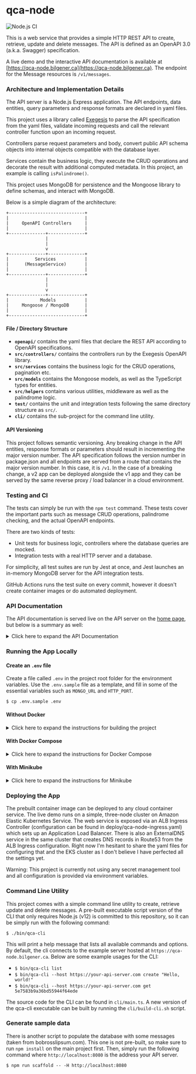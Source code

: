 # qca-node

![Node.js CI](https://github.com/oguzbilgener/qca-node/workflows/Node.js%20CI/badge.svg)

This is a web service that provides a simple HTTP REST API to create, retrieve, update and delete messages. The API is defined as an OpenAPI 3.0 (a.k.a. Swagger) specification.

A live demo and the interactive API documentation is available at [https://qca-node.bilgener.ca](https://qca-node.bilgener.ca). The endpoint for the Message resources is `/v1/messages`.

### Architecture and Implementation Details

The API server is a Node.js Express application. The API endpoints, data entities, query parameters and response formats are declared in yaml files.

This project uses a library called [Exegesis](https://github.com/exegesis-js/exegesis) to parse the API specification from the yaml files, validate incoming requests and call the relevant controller function upon an incoming request.

Controllers parse request parameters and body, convert public API schema objects into internal objects compatible with the database layer.

Services contain the business logic, they execute the CRUD operations and decorate the result with additional computed metadata. In this project, an example is calling `isPalindrome()`.

This project uses MongoDB for persistence and the Mongoose library to define schemas, and interact with MongoDB.

Below is a simple diagram of the architecture:

```
+-----------------------------+
|                             |
|     OpenAPI Controllers     |
|                             |
+--------------+--------------+
               |
               |
               v
+--------------+--------------+
|          Services           |
|      (MessageService)       |
|                             |
+--------------+--------------+
               |
               |
               v
+--------------+--------------+
|            Models           |
|     Mongoose / MongoDB      |
|                             |
+-----------------------------+
```

#### File / Directory Structure

- **`openapi/`** contains the yaml files that declare the REST API according to OpenAPI specifications.
- **`src/controllers/`** contains the controllers run by the Exegesis OpenAPI library.
- **`src/services`** contains the business logic for the CRUD operations, pagination etc.
- **`src/models`** contains the Mongoose models, as well as the TypeScript types for entities.
- **`src/helpers`** contains various utilities, middleware as well as the palindrome logic.
- **`test/`** contains the unit and integration tests following the same directory structure as `src/`.
- **`cli/`** contains the sub-project for the command line utility.

#### API Versioning

This project follows semantic versioning. Any breaking change in the API entities, response formats or parameters should result in incrementing the major version number.
The API specification follows the version number in package.json and all endpoints are served from a route that contains the major version number. In this case, it is `/v1`. In the case of a breaking change, a v2 app can be deployed alongside the v1 app and they can be served by the same reverse proxy / load balancer in a cloud environment.

### Testing and CI

The tests can simply be run with the `npm test` command. These tests cover the important parts such as message CRUD operations, palindrome checking, and the actual OpenAPI endpoints.

There are two kinds of tests:

- Unit tests for business logic, controllers where the database queries are mocked.
- Integration tests with a real HTTP server and a database.

For simplicity, all test suites are run by Jest at once, and Jest launches an in-memory MongoDB server for the API integration tests.

GitHub Actions runs the test suite on every commit, however it doesn't create container images or do automated deployment.

### API Documentation

The API documentation is served live on the API server on the [home page](https://qca-node.bilgener.ca), but below is a summary as well:

<details><summary>Click here to expand the API Documentation</summary>

#### `GET /v1/messages`

Retrieve a list of messages, sorted in the descending order for the creation
date. In order to load the next page, provide the `afterId` query string parameter.
Returns a list of messages, paginated. You can load up to 1000 messages at once with the `limit` query string parameter.

Sample Response body with 1 item:

```json
{
  "lastId": "5e6e5461a712d52c732f7162",
  "hasMore": false,
  "items": [
    {
      "id": "5e6d938fbe47ac3a186940d9",
      "content": "Hello world!",
      "createdAt": "2020-03-14T21:00:00Z",
      "updatedAt": "2020-03-15T14:42:00Z",
      "palindrome": false
    }
  ]
}
```

In order to load the next page, make a request like `GET /v1/messages?afterId=5e6e5461a712d52c732f7162`.

#### `GET /v1/messages/{id}`

Retrieve a message by ID.

Sample Response body:

```json
{
  "id": "5e6d938fbe47ac3a186940d9",
  "content": "Hello world!",
  "createdAt": "2020-03-14T21:00:00Z",
  "updatedAt": "2020-03-15T14:42:00Z",
  "palindrome": false
}
```

#### `POST /v1/messages`

Create a new message with a nonempty content.

Request body:

```json
{
  "content": "Hello world!"
}
```

Response body:

```json
{
  "id": "5e6d938fbe47ac3a186940d9",
  "content": "Hello world!",
  "createdAt": "2020-03-14T21:00:00Z",
  "updatedAt": "2020-03-15T14:42:00Z",
  "palindrome": false
}
```

#### `PUT /v1/messages/{id}`

Update a message content.

Request body:

```json
{
  "content": "Hello world! 2"
}
```

Response:

```json
{
  "id": "5e6d938fbe47ac3a186940d9",
  "content": "Hello world! 2",
  "createdAt": "2020-03-14T21:00:00Z",
  "updatedAt": "2020-03-15T14:42:00Z",
  "palindrome": false
}
```

#### `DELETE /v1/messages/{id}`

Delete a message.

Response is HTTP 204.

</details>

### Running the App Locally

#### Create an `.env` file

Create a file called `.env` in the project root folder for the environment variables. Use the `.env.sample` file as a template, and fill in some of the essential variables such as `MONGO_URL` and `HTTP_PORT`.

`$ cp .env.sample .env`

#### Without Docker

<details><summary>Click here to expand the instructions for building the project</summary>

##### Prerequisites:

- Node 12 on a recent Linux or Mac OS system. I haven't tried running this app on Windows, at all.
- A MongoDB server running a recent version with an exposed port available to the app running on the localhost.
- The `.env` file with an available port number and the full MongoDB connection URI.

##### Build and Run

- Install the runtime and build time dependencies with:

  `$ npm install`

- Build the server application, then run it:

  `$ npm run build && npm devstart`

This will run the web server until you terminate the process. The web server should now be available at `http://localhost:8080`, if your port number is 8080.

</details>

#### With Docker Compose

<details><summary>Click here to expand the instructions for Docker Compose</summary>

- Create your `.env` file. Make sure the hostname for the MongoDB is the service name declared in the `docker-compose.yaml` file (mongo) and the port number in the .env file matches the exposed port for the web app in the `docker-compose.yaml` file.

- Start the web app and the database container in the background:

`$ docker-compose up -d`

Your app now should be available at the port you picked, such as `http://localhost:8080`.

To stop the app and the database containers and destroy them, run:

`$ docker-compose down`

</details>

#### With Minikube

<details><summary>Click here to expand the instructions for Minikube</summary>

- Instead of the `.env` file, edit the `deploy/qca-node.yaml` file if necessary. (sorry)

- Deploy the web app and the MongoDB service to your Minikube cluster:

  `$ kubectl apply -f deploy/qca-node.yaml -f deploy/mongo.yaml`

This will download and deploy a prebuilt image of the application from Docker Hub.

- Expose the web app's HTTP interface to your local machine:

  `$ minikube service --url qca-node-np`

This should print the address of the service that is currently running, like `http://192.168.99.101:30780`.

</details>

### Deploying the App

The prebuilt container image can be deployed to any cloud container service. The live demo runs on a simple, three-node cluster on Amazon Elastic Kubernetes Service. The web service is exposed via an ALB Ingress Controller (configuration can be found in deploy/qca-node-ingress.yaml) which sets up an Application Load Balancer. There is also an ExternalDNS service in the same cluster that creates DNS records in Route53 from the ALB Ingress configuration. Right now I'm hesitant to share the yaml files for configuring that and the EKS cluster as I don't believe I have perfected all the settings yet.

Warning: This project is currently not using any secret management tool and all configuration is provided via environment variables.


### Command Line Utility

This project comes with a simple command line utility to create, retrieve update and delete messages. A pre-built executable script version of the CLI that only requires Node.js (v12) is committed to this repository, so it can be simply run with the following command:

`$ ./bin/qca-cli`

This will print a help message that lists all available commands and options. By default, the cli connects to the example server hosted at `https://qca-node.bilgener.ca`. Below are some example usages for the CLI:

- `$ bin/qca-cli list`
- `$ bin/qca-cli --host https://your-api-server.com create "Hello, world!"`
- `$ bin/qca-cli --host https://your-api-server.com get 5e7583b9a36bd55944f64ede`

The source code for the CLI can be found in `cli/main.ts`.
A new version of the qca-cli executable can be built by running the `cli/build-cli.sh` script.

### Generate sample data

There is another script to populate the database with some messages (taken from bobrosslipsum.com). This one is not pre-built, so make sure to run `npm install` on the main project first.
Then, simply run the following command where `http://localhost:8080` is the address your API server.

`$ npm run scaffold -- -H http://localhost:8080`
